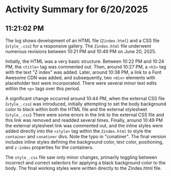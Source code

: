 # Activity Summary for 6/20/2025

## 11:21:02 PM
The log shows development of an HTML file (`Zindex.html`) and a CSS file (`style_.css`) for a responsive gallery.  The `Zindex.html` file underwent numerous revisions between 10:21 PM and 10:49 PM on June 20, 2025.

Initially, the HTML was a very basic structure.  Between 10:22 PM and 10:24 PM, the `<title>` tag was commented out. Then, around 10:27 PM, a `<h1>` tag with the text "Z index" was added.  Later, around 10:38 PM, a link to a Font Awesome CDN was added, and subsequently, two `<div>` elements with placeholder text were incorporated.  There were several minor text edits within the `<p>` tags over this period.

A significant change occurred around 10:44 PM, when the external CSS file (`style_.css`) was introduced, initially attempting to set the body background color to black within both the HTML file and the external stylesheet (`style_.css`)  There were some errors in the link to the external CSS file and this link was removed and readded several times.  Finally, around 10:49 PM the external stylesheet link was commented out, and the inline styles were added directly into the `<style>` tag within the `Zindex.html` to style the `container` and `conatiner` divs.  Note the typo in "conatiner". The final version includes inline styles defining the background color, text color, positioning, and `z-index` properties for the containers.


The `style_.css` file saw only minor changes, primarily toggling between incorrect and correct selectors for applying a black background color to the body. The final working styles were written directly to the Zindex.html file.
